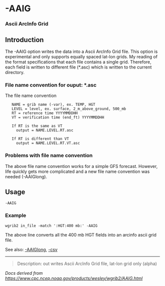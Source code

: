 # -AAIG

### Ascii ArcInfo Grid

## Introduction

The -AAIG option writes the data into a Ascii ArcInfo Grid file.
This option is experimental and only supports equally spaced lat-lon grids.
My reading of the format specifications that each file contains a single grid.
Therefore, each field is written to different file (\*.asc) which
is written to the current directory.

### File name convention for ouput: \*.asc

The file name convention

```
   NAME = grib name (-var), ex. TEMP, HGT
   LEVEL = level, ex. surface, 2_m_above_ground, 500_mb
   RT = reference time YYYYMMDDHH
   VT = verification time (end_ft) YYYYMMDDHH

   If RT is the same as VT
     output = NAME.LEVEL.RT.asc

   If RT is different than VT
     output = NAME.LEVEL.RT.VT.asc
```

### Problems with file name convention

The above file name convention works for a simple GFS forecast.
However, life quickly gets more complicated and a new file name
convention was needed (-AAIGlong).

## Usage

```
-AAIG
```

### Example

```
wgrib2 in_file -match ':HGT:400 mb:' -AAIG
```

The above line converts all the 400 mb HGT fields into an
arcinfo ascii grid file.

See also: [-AAIGlong](./AAIGlong.md),
[-csv](./csv.md)

---

> Description: out writes Ascii ArcInfo Grid file, lat-lon grid only (alpha)

_Docs derived from <https://www.cpc.ncep.noaa.gov/products/wesley/wgrib2/AAIG.html>_

